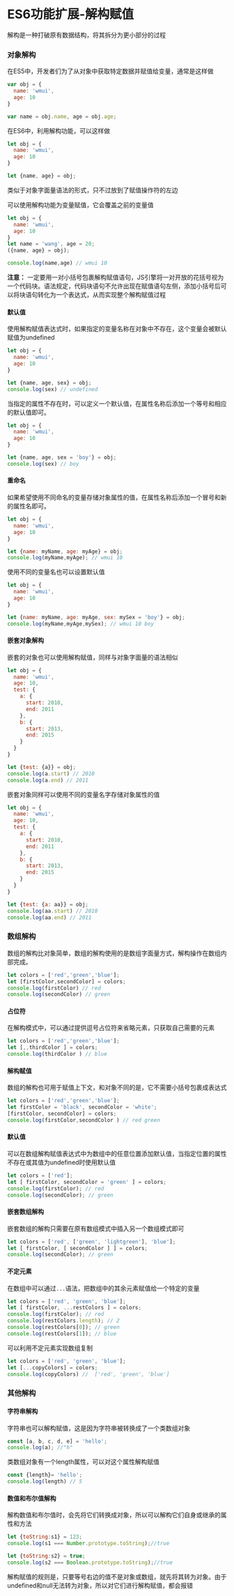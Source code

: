 # ES6功能扩展-解构赋值

解构是一种打破原有数据结构，将其拆分为更小部分的过程

### 对象解构

在ES5中，开发者们为了从对象中获取特定数据并赋值给变量，通常是这样做

```javascript
var obj = {
  name: 'wmui',
  age: 10
}

var name = obj.name, age = obj.age;
```

在ES6中，利用解构功能，可以这样做

```javascript
let obj = {
  name: 'wmui',
  age: 10
}

let {name, age} = obj;
```

类似于对象字面量语法的形式，只不过放到了赋值操作符的左边

可以使用解构功能为变量赋值，它会覆盖之前的变量值

```javascript
let obj = {
  name: 'wmui',
  age: 10
}
let name = 'wang', age = 20;
({name, age} = obj);

console.log(name,age) // wmui 10
```

**注意：** 一定要用一对小括号包裹解构赋值语句，JS引擎将一对开放的花括号视为一个代码块。语法规定，代码块语句不允许出现在赋值语句左侧，添加小括号后可以将块语句转化为一个表达式，从而实现整个解构赋值过程

#### 默认值

使用解构赋值表达式时，如果指定的变量名称在对象中不存在，这个变量会被默认赋值为undefined

```javascript
let obj = {
  name: 'wmui',
  age: 10
}

let {name, age, sex} = obj;
console.log(sex) // undefined
```

当指定的属性不存在时，可以定义一个默认值，在属性名称后添加一个等号和相应的默认值即可。

```javascript
let obj = {
  name: 'wmui',
  age: 10
}

let {name, age, sex = 'boy'} = obj;
console.log(sex) // boy
```

#### 重命名

如果希望使用不同命名的变量存储对象属性的值，在属性名称后添加一个冒号和新的属性名即可。

```javascript
let obj = {
  name: 'wmui',
  age: 10
}

let {name: myName, age: myAge} = obj;
console.log(myName,myAge); // wmui 10
```

使用不同的变量名也可以设置默认值

```javascript
let obj = {
  name: 'wmui',
  age: 10
}

let {name: myName, age: myAge, sex: mySex = 'boy'} = obj;
console.log(myName,myAge,mySex); // wmui 10 boy
```

#### 嵌套对象解构

嵌套的对象也可以使用解构赋值，同样与对象字面量的语法相似

```javascript
let obj = {
  name: 'wmui',
  age: 10,
  test: {
    a: {
      start: 2010,
      end: 2011
    },
    b: {
      start: 2013,
      end: 2015
    }
  }
}

let {test: {a}} = obj;
console.log(a.start) // 2010
console.log(a.end) // 2011
```

嵌套对象同样可以使用不同的变量名字存储对象属性的值

```javascript
let obj = {
  name: 'wmui',
  age: 10,
  test: {
    a: {
      start: 2010,
      end: 2011
    },
    b: {
      start: 2013,
      end: 2015
    }
  }
}

let {test: {a: aa}} = obj;
console.log(aa.start) // 2010
console.log(aa.end) // 2011
```

### 数组解构

数组的解构比对象简单，数组的解构使用的是数组字面量方式，解构操作在数组内部完成。

```javascript
let colors = ['red','green','blue'];
let [firstColor,secondColor] = colors;
console.log(firstColor) // red
console.log(secondColor) // green
```

#### 占位符

在解构模式中，可以通过提供逗号占位符来省略元素，只获取自己需要的元素

```javascript
let colors = ['red','green','blue'];
let [,,thirdColor ] = colors;
console.log(thirdColor ) // blue
```

#### 解构赋值

数组的解构也可用于赋值上下文，和对象不同的是，它不需要小括号包裹成表达式

```javascript
let colors = ['red','green','blue'];
let firstColor = 'black', secondColor = 'white';
[firstColor, secondColor] = colors;
console.log(firstColor,secondColor ) // red green
```

#### 默认值

可以在数组解构赋值表达式中为数组中的任意位置添加默认值，当指定位置的属性不存在或其值为undefined时使用默认值

```javascript
let colors = ['red'];
let [ firstColor, secondColor = 'green' ] = colors;
console.log(firstColor); // red
console.log(secondColor); // green
```

#### 嵌套数组解构

嵌套数组的解构只需要在原有数组模式中插入另一个数组模式即可

```javascript
let colors = ['red', ['green', 'lightgreen'], 'blue'];
let [ firstColor, [ secondColor ] ] = colors;
console.log(secondColor); // green
```

#### 不定元素

在数组中可以通过`...`语法，把数组中的其余元素赋值给一个特定的变量

```javascript
let colors = ['red', 'green', 'blue'];
let [ firstColor, ...restColors ] = colors;
console.log(firstColor); // red
console.log(restColors.length); // 2
console.log(restColors[0]); // green
console.log(restColors[1]); // blue
```

可以利用不定元素实现数组复制

```javascript
let colors = ['red', 'green', 'blue'];
let [...copyColors] = colors;
console.log(copyColors) //  ['red', 'green', 'blue']
```

### 其他解构

#### 字符串解构

字符串也可以解构赋值，这是因为字符串被转换成了一个类数组对象

```javascript
const [a, b, c, d, e] = 'hello';
console.log(a); //"h"
```

类数组对象有一个length属性，可以对这个属性解构赋值

```javascript
const {length}= 'hello';
console.log(length) // 5
```

#### 数值和布尔值解构

解构数值和布尔值时，会先将它们转换成对象，所以可以解构它们自身或继承的属性和方法

```javascript
let {toString:s1} = 123;
console.log(s1 === Number.prototype.toString);//true

let {toString:s2} = true;
console.log(s2 === Boolean.prototype.toString);//true
```

解构赋值的规则是，只要等号右边的值不是对象或数组，就先将其转为对象。由于undefined和null无法转为对象，所以对它们进行解构赋值，都会报错